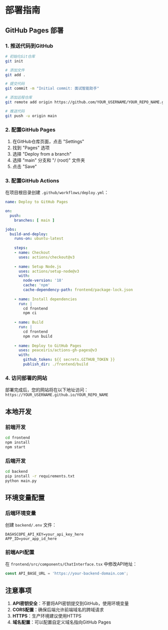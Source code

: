 # 部署指南

## GitHub Pages 部署

### 1. 推送代码到GitHub

```bash
# 初始化Git仓库
git init

# 添加文件
git add .

# 提交代码
git commit -m "Initial commit: 面试智能助手"

# 添加远程仓库
git remote add origin https://github.com/YOUR_USERNAME/YOUR_REPO_NAME.git

# 推送代码
git push -u origin main
```

### 2. 配置GitHub Pages

1. 在GitHub仓库页面，点击 "Settings"
2. 找到 "Pages" 选项
3. 选择 "Deploy from a branch"
4. 选择 "main" 分支和 "/ (root)" 文件夹
5. 点击 "Save"

### 3. 配置GitHub Actions

在项目根目录创建 `.github/workflows/deploy.yml`：

```yaml
name: Deploy to GitHub Pages

on:
  push:
    branches: [ main ]

jobs:
  build-and-deploy:
    runs-on: ubuntu-latest
    
    steps:
    - name: Checkout
      uses: actions/checkout@v3
      
    - name: Setup Node.js
      uses: actions/setup-node@v3
      with:
        node-version: '18'
        cache: 'npm'
        cache-dependency-path: frontend/package-lock.json
        
    - name: Install dependencies
      run: |
        cd frontend
        npm ci
        
    - name: Build
      run: |
        cd frontend
        npm run build
        
    - name: Deploy to GitHub Pages
      uses: peaceiris/actions-gh-pages@v3
      with:
        github_token: ${{ secrets.GITHUB_TOKEN }}
        publish_dir: ./frontend/build
```

### 4. 访问部署的网站

部署完成后，您的网站将在以下地址访问：
`https://YOUR_USERNAME.github.io/YOUR_REPO_NAME`

## 本地开发

### 前端开发
```bash
cd frontend
npm install
npm start
```

### 后端开发
```bash
cd backend
pip install -r requirements.txt
python main.py
```

## 环境变量配置

### 后端环境变量
创建 `backend/.env` 文件：
```env
DASHSCOPE_API_KEY=your_api_key_here
APP_ID=your_app_id_here
```

### 前端API配置
在 `frontend/src/components/ChatInterface.tsx` 中修改API地址：
```typescript
const API_BASE_URL = 'https://your-backend-domain.com';
```

## 注意事项

1. **API密钥安全**：不要将API密钥提交到GitHub，使用环境变量
2. **CORS配置**：确保后端允许前端域名的跨域请求
3. **HTTPS**：生产环境建议使用HTTPS
4. **域名配置**：可以配置自定义域名指向GitHub Pages
